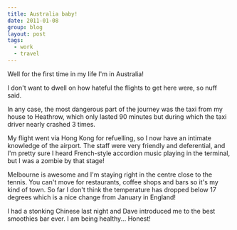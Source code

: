 ```yaml
---
title: Australia baby!
date: 2011-01-08
group: blog
layout: post
tags:
  - work
  - travel
---
```

Well for the first time in my life I'm in Australia! 

I don't want to dwell on how hateful the flights to get here were, so nuff said.

In any case, the most dangerous part of the journey was the taxi from my house to Heathrow, which only lasted 90 minutes but during which the taxi driver nearly crashed 3 times. 

My flight went via Hong Kong for refuelling, so I now have an intimate knowledge of the airport. The staff were very friendly and deferential, and I'm pretty sure I heard French-style accordion music playing in the terminal, but I was a zombie by that stage!

Melbourne is awesome and I'm staying right in the centre close to the tennis. You can't move for restaurants, coffee shops and bars so it's my kind of town. So far I don't think the temperature has dropped below 17 degrees which is a nice change from January in England!

I had a stonking Chinese last night and Dave introduced me to the best smoothies bar ever. I am being healthy... Honest!